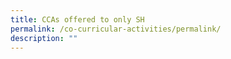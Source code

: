 ```yaml
---
title: CCAs offered to only SH
permalink: /co-curricular-activities/permalink/
description: ""
---
```

